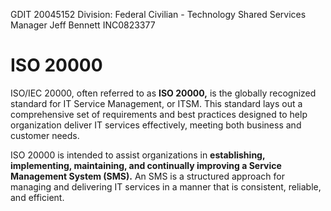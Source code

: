 GDIT 20045152
Division: Federal Civilian - Technology Shared Services
Manager Jeff Bennett
INC0823377
# ISO 20000
ISO/IEC 20000, often referred to as **ISO 20000,** is the globally recognized standard for IT Service Management, or ITSM. This standard lays out a comprehensive set of requirements and best practices designed to help organization deliver IT services effectively, meeting both business and customer needs.

ISO 20000 is intended to assist organizations in **establishing, implementing, maintaining, and continually improving a Service Management System (SMS).** An SMS is a structured approach for managing and delivering IT services in a manner that is consistent, reliable, and efficient.